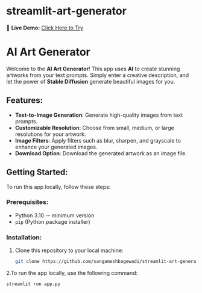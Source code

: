 # streamlit-art-generator


🚀 **Live Demo:** [Click Here to Try](https://ai-art-generator.streamlit.app/)

# AI Art Generator

Welcome to the **AI Art Generator**! This app uses **AI** to create stunning artworks from your text prompts. Simply enter a creative description, and let the power of **Stable Diffusion** generate beautiful images for you.

## Features:
- **Text-to-Image Generation**: Generate high-quality images from text prompts.
- **Customizable Resolution**: Choose from small, medium, or large resolutions for your artwork.
- **Image Filters**: Apply filters such as blur, sharpen, and grayscale to enhance your generated images.
- **Download Option**: Download the generated artwork as an image file.

## Getting Started:

To run this app locally, follow these steps:

### Prerequisites:
- Python 3.10   -- minimum version
- `pip` (Python package installer)

### Installation:

1. Clone this repository to your local machine:
   ```bash
   git clone https://github.com/sangameshbagewadi/streamlit-art-generator.git

2.To run the app locally, use the following command:
    
    streamlit run app.py
